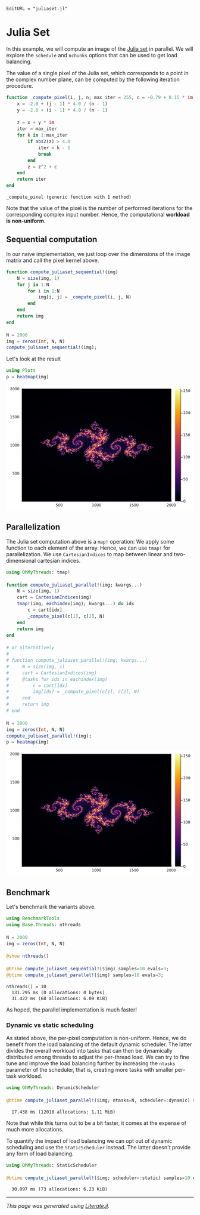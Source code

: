 ```@meta
EditURL = "juliaset.jl"
```

# Julia Set

In this example, we will compute an image of the
[Julia set](https://en.wikipedia.org/wiki/Julia_set) in parallel. We will explore
the `schedule` and `nchunks` options that can be used to get load balancing.

The value of a single pixel of the Julia set, which corresponds to a point in the
complex number plane, can be computed by the following iteration procedure.

````julia
function _compute_pixel(i, j, n; max_iter = 255, c = -0.79 + 0.15 * im)
    x = -2.0 + (j - 1) * 4.0 / (n - 1)
    y = -2.0 + (i - 1) * 4.0 / (n - 1)

    z = x + y * im
    iter = max_iter
    for k in 1:max_iter
        if abs2(z) > 4.0
            iter = k - 1
            break
        end
        z = z^2 + c
    end
    return iter
end
````

````
_compute_pixel (generic function with 1 method)
````

Note that the value of the pixel is the number of performed iterations for the
corresponding complex input number. Hence, the computational **workload is non-uniform**.

## Sequential computation

In our naive implementation, we just loop over the dimensions of the image matrix and call
the pixel kernel above.

````julia
function compute_juliaset_sequential!(img)
    N = size(img, 1)
    for j in 1:N
        for i in 1:N
            img[i, j] = _compute_pixel(i, j, N)
        end
    end
    return img
end

N = 2000
img = zeros(Int, N, N)
compute_juliaset_sequential!(img);
````

Let's look at the result

````julia
using Plots
p = heatmap(img)
````
![](juliaset-8.png)

## Parallelization

The Julia set computation above is a `map!` operation: We apply some function to each
element of the array. Hence, we can use `tmap!` for parallelization. We use
`CartesianIndices` to map between linear and two-dimensional cartesian indices.

````julia
using OhMyThreads: tmap!

function compute_juliaset_parallel!(img; kwargs...)
    N = size(img, 1)
    cart = CartesianIndices(img)
    tmap!(img, eachindex(img); kwargs...) do idx
        c = cart[idx]
        _compute_pixel(c[1], c[2], N)
    end
    return img
end

# or alternatively
#
# function compute_juliaset_parallel!(img; kwargs...)
#     N = size(img, 1)
#     cart = CartesianIndices(img)
#     @tasks for idx in eachindex(img)
#         c = cart[idx]
#         img[idx] = _compute_pixel(c[1], c[2], N)
#     end
#     return img
# end

N = 2000
img = zeros(Int, N, N)
compute_juliaset_parallel!(img);
p = heatmap(img)
````
![](juliaset-10.png)

## Benchmark

Let's benchmark the variants above.

````julia
using BenchmarkTools
using Base.Threads: nthreads

N = 2000
img = zeros(Int, N, N)

@show nthreads()

@btime compute_juliaset_sequential!($img) samples=10 evals=3;
@btime compute_juliaset_parallel!($img) samples=10 evals=3;
````

````
nthreads() = 10
  131.295 ms (0 allocations: 0 bytes)
  31.422 ms (68 allocations: 6.09 KiB)

````

As hoped, the parallel implementation is much faster!

### Dynamic vs static scheduling

As stated above, the per-pixel computation is non-uniform. Hence, we do benefit from
the load balancing of the default dynamic scheduler. The latter divides the overall
workload into tasks that can then be dynamically distributed among threads to adjust the
per-thread load. We can try to fine tune and improve the load balancing further by
increasing the `ntasks` parameter of the scheduler, that is, creating more tasks with
smaller per-task workload.

````julia
using OhMyThreads: DynamicScheduler

@btime compute_juliaset_parallel!($img; ntasks=N, scheduler=:dynamic) samples=10 evals=3;
````

````
  17.438 ms (12018 allocations: 1.11 MiB)

````

Note that while this turns out to be a bit faster, it comes at the expense of much more
allocations.

To quantify the impact of load balancing we can opt out of dynamic scheduling and use the
`StaticScheduler` instead. The latter doesn't provide any form of load balancing.

````julia
using OhMyThreads: StaticScheduler

@btime compute_juliaset_parallel!($img; scheduler=:static) samples=10 evals=3;
````

````
  30.097 ms (73 allocations: 6.23 KiB)

````

---

*This page was generated using [Literate.jl](https://github.com/fredrikekre/Literate.jl).*

